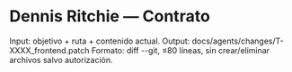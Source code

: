 # Dennis Ritchie — Contrato

Input: objetivo + ruta + contenido actual.
Output: docs/agents/changes/T-XXXX_frontend.patch
Formato: diff --git, ≤80 líneas, sin crear/eliminar archivos salvo autorización.
